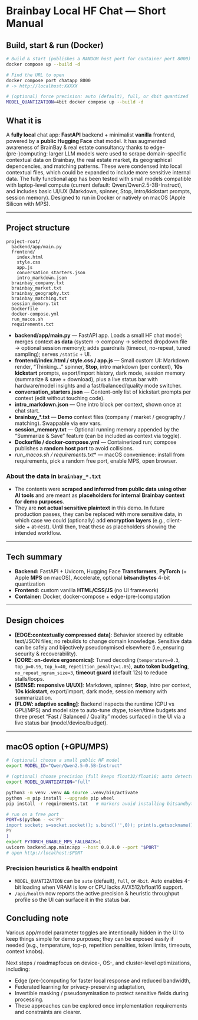 # Brainbay Local HF Chat — Short Manual

## Build, start & run (Docker)

```bash
# Build & start (publishes a RANDOM host port for container port 8000)
docker compose up --build -d

# Find the URL to open
docker compose port chatapp 8000
# -> http://localhost:XXXXX

# (optional) force precision: auto (default), full, or 4bit quantized
MODEL_QUANTIZATION=4bit docker compose up --build -d
```

## What it is

A **fully local** chat app: **FastAPI** backend + minimalist **vanilla** frontend, powered by a **public Hugging Face** chat model. It has augmented awareness of BrainBay & real estate consultancy thanks to edge-(pre-)computing: larger LLM models were used to scrape domain-specific contextual data on Brainbay, the real estate market, its geographical depencencies, and matching patterns. These were condensed into local contextual files, which could be expanded to include more sensitive internal data. The fully functional app has been tested with small models compatible with laptop-level compute (current default: Qwen/Qwen2.5-3B-Instruct), and includes basic UI/UX (Markdown, spinner, Stop, intro/kickstart prompts, session memory). Designed to run in Docker or natively on macOS (Apple Silicon with MPS).

---

## Project structure

```
project-root/
  backend/app/main.py
  frontend/
    index.html
    style.css
    app.js
    conversation_starters.json
    intro_markdown.json
  brainbay_company.txt
  brainbay_market.txt
  brainbay_geography.txt
  brainbay_matching.txt
  session_memory.txt
  Dockerfile
  docker-compose.yml
  run_macos.sh
  requirements.txt
```

* **backend/app/main.py** — FastAPI app. Loads a small HF chat model; merges context **as data** (system → company → selected dropdown file → optional session memory); adds guardrails (timeout, no-repeat, tuned sampling); serves `/static` + UI.
* **frontend/index.html / style.css / app.js** — Small custom UI: Markdown render, “Thinking…” spinner, **Stop**, intro markdown (per context), **10s kickstart** prompts, export/import history, dark mode, session memory (summarize & save + download), plus a live status bar with hardware/model insights and a fast/balanced/quality mode switcher.
* **conversation_starters.json** — Content-only list of kickstart prompts per context (edit without touching code).
* **intro_markdown.json** — One intro block per context, shown once at chat start.
* **brainbay_*.txt** — **Demo** context files (company / market / geography / matching). Swappable via env vars.
* **session_memory.txt** — Optional running memory appended by the “Summarize & Save” feature (can be included as context via toggle).
* **Dockerfile / docker-compose.yml** — Containerized run; compose publishes a **random host port** to avoid collisions.
* **run_macos.sh / requirements*.txt** — macOS convenience: install from requirements, pick a random free port, enable MPS, open browser.

### About the data in `brainbay_*.txt`

* The contents were **scraped and inferred from public data using other AI tools** and are meant as **placeholders for internal Brainbay context for demo purposes**.
* They are **not actual sensitive plaintext** in this demo. In future production passes, they can be replaced with more sensitive data, in which case we could (optionally) add **encryption layers** (e.g., client-side + at-rest). Until then, treat these as placeholders showing the intended workflow.

---

## Tech summary

* **Backend:** FastAPI + Uvicorn, Hugging Face **Transformers**, **PyTorch** (+ Apple **MPS** on macOS), Accelerate, optional **bitsandbytes** 4-bit quantization
* **Frontend:** custom vanilla **HTML/CSS/JS** (no UI framework)
* **Container:** Docker, docker-compose + edge-(pre-)computation

---

## Design choices

* **[EDGE:contextually compressed data]**: Behavior steered by editable text/JSON files; no rebuilds to change domain knowledge. Sensitive data can be safely and bijectively pseudonymised elsewhere (i.e.,ensuring security & recoverability).
* **[CORE: on-device ergonomics]:** Tuned decoding (`temperature=0.3`, `top_p=0.95`, `top_k=40`, `repetition_penalty=1.05`), **auto token budgeting**, `no_repeat_ngram_size=3`, **timeout guard** (default 12s) to reduce stalls/loops.
* **[SENSE: responsive UI/UX]**: Markdown, spinner, **Stop**, intro per context, **10s kickstart**, export/import, dark mode, session memory with summarization.
* **[FLOW: adaptive scaling]**: Backend inspects the runtime (CPU vs GPU/MPS) and model size to auto-tune dtype, token/time budgets and three preset “Fast / Balanced / Quality” modes surfaced in the UI via a live status bar (model/device/budget).

---

## macOS option (+GPU/MPS)

```bash
# (optional) choose a small public HF model
export MODEL_ID="Qwen/Qwen2.5-0.5B-Instruct"

# (optional) choose precision (full keeps float32/float16; auto detects; 4bit forces quantized)
export MODEL_QUANTIZATION="full"

python3 -m venv .venv && source .venv/bin/activate
python -m pip install --upgrade pip wheel
pip install -r requirements.txt   # markers avoid installing bitsandbytes on macOS

# run on a free port
PORT=$(python - <<'PY'
import socket; s=socket.socket(); s.bind(('',0)); print(s.getsockname()[1]); s.close()
PY
)
export PYTORCH_ENABLE_MPS_FALLBACK=1
uvicorn backend.app.main:app --host 0.0.0.0 --port "$PORT"
# open http://localhost:$PORT
```

### Precision heuristics & health endpoint

* `MODEL_QUANTIZATION` can be `auto` (default), `full`, or `4bit`. Auto enables 4-bit loading when VRAM is low or CPU lacks AVX512/bfloat16 support.
* `/api/health` now reports the active precision & heuristic throughput profile so the UI can surface it in the status bar.


## Concluding note

Various app/model parameter toggles are intentionally hidden in the UI to keep things simple for demo purposes; they can be exposed easily if needed (e.g., temperature, top-p, repetition penalties, token limits, timeouts, context knobs).

Next steps / roadmapfocus on device-, OS-, and cluster-level optimizations, including:

* Edge (pre-)computing for faster local response and reduced bandwidth,
* Federated learning for privacy-preserving adaptation,
* Invertible masking / pseudonymisation to protect sensitive fields during processing.
* These approaches can be explored once implementation requirements and constraints are clearer.
